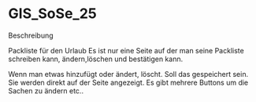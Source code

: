 # GIS_SoSe_25

Beschreibung

Packliste für den Urlaub
Es ist nur eine Seite auf der man seine Packliste schreiben kann, ändern,löschen und bestätigen kann.

Wenn man etwas hinzufügt oder ändert, löscht. Soll das gespeichert sein. Sie werden direkt auf der Seite angezeigt. Es gibt mehrere Buttons um die Sachen zu ändern etc..